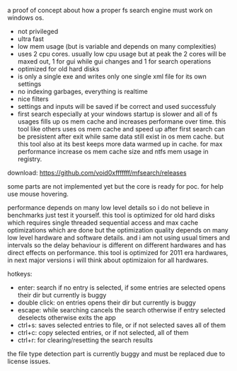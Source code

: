 a proof of concept about how a proper fs search engine must work on windows os.

- not privileged
- ultra fast
- low mem usage (but is variable and depends on many complexities)
- uses 2 cpu cores. usually low cpu usage but at peak the 2 cores will be maxed out, 1 for gui while gui changes and 1 for search operations
- optimized for old hard disks
- is only a single exe and writes only one single xml file for its own settings
- no indexing garbages, everything is realtime
- nice filters
- settings and inputs will be saved if be correct and used successfuly
- first search especially at your windows startup is slower and all of fs usages fills up os mem cache and increases performane over time. this tool like others uses os mem cache and speed up after first search can be presistent after exit while same data still exist in os mem cache. but this tool also at its best keeps more data warmed up in cache. for max performance increase os mem cache size and ntfs mem usage in registry.

download: https://github.com/void0xfffffff/mfsearch/releases

some parts are not implemented yet but the core is ready for poc. for help use mouse hovering.

performance depends on many low level details so i do not believe in benchmarks just test it yourself. this tool is optimized for old hard disks which requires single threaded sequential access and max cache optimizations which are done but the optimization quality depends on many low level hardware and software details. and i am not using usual timers and intervals so the delay behaviour is different on different hardwares and has direct effects on performance. this tool is optimized for 2011 era hardwares, in next major versions i will think about optimizaion for all hardwares.

hotkeys:
- enter: search if no entry is selected, if some entries are selected opens their dir but currently is buggy
- double click: on entries opens their dir but currently is buggy
- escape: while searching cancels the search otherwise if entry selected deselects otherwise exits the app
- ctrl+s: saves selected entries to file, or if not selected saves all of them
- ctrl+c: copy selected entries, or if not selected, all of them
- ctrl+r: for clearing/resetting the search results

the file type detection part is currently buggy and must be replaced due to license issues.
